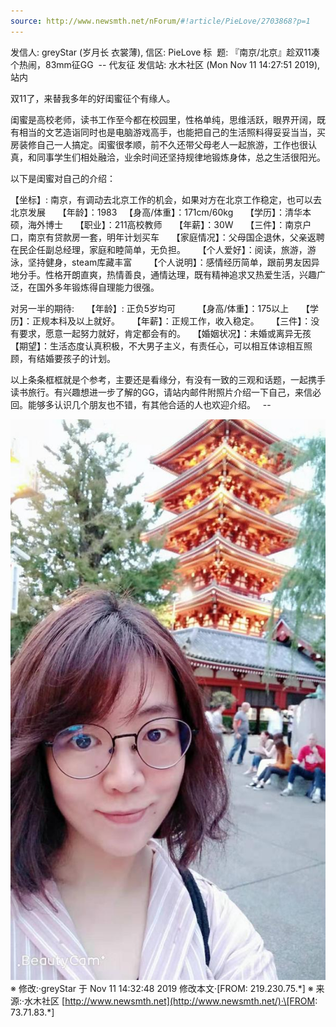 ```yaml
---
source: http://www.newsmth.net/nForum/#!article/PieLove/2703868?p=1
---
```

发信人: greyStar (岁月长 衣裳薄), 信区: PieLove
标  题: 『南京/北京』趁双11凑个热闹，83mm征GG  -- 代友征
发信站: 水木社区 (Mon Nov 11 14:27:51 2019), 站内

双11了，来替我多年的好闺蜜征个有缘人。

闺蜜是高校老师，读书工作至今都在校园里，性格单纯，思维活跃，眼界开阔，既有相当的文艺造诣同时也是电脑游戏高手，也能把自己的生活照料得妥妥当当，买房装修自己一人搞定。闺蜜很孝顺，前不久还带父母老人一起旅游，工作也很认真，和同事学生们相处融洽，业余时间还坚持规律地锻炼身体，总之生活很阳光。

以下是闺蜜对自己的介绍：

【坐标】: 南京，有调动去北京工作的机会，如果对方在北京工作稳定，也可以去北京发展    
【年龄】：1983  
【身高/体重】：171cm/60kg    
【学历】：清华本硕，海外博士    
【职业】：211高校教师    
【年薪】：30W    
【三件】：南京户口，南京有贷款房一套，明年计划买车    
【家庭情况】：父母国企退休，父亲返聘在民企任副总经理，家庭和睦简单，无负担。    
【个人爱好】：阅读，旅游，游泳，坚持健身，steam库藏丰富      
【个人说明】：感情经历简单，跟前男友因异地分手。性格开朗直爽，热情善良，通情达理，既有精神追求又热爱生活，兴趣广泛，在国外多年锻炼得自理能力很强。

对另一半的期待:    
【年龄】: 正负5岁均可        
【身高/体重】：175以上    
【学历】：正规本科及以上就好。    
【年薪】：正规工作，收入稳定。    
【三件】：没有要求，愿意一起努力就好，肯定都会有的。  
【婚姻状况】：未婚或离异无孩  
【期望】：生活态度认真积极，不大男子主义，有责任心，可以相互体谅相互照顾，有结婚要孩子的计划。

以上条条框框就是个参考，主要还是看缘分，有没有一致的三观和话题，一起携手读书旅行。有兴趣想进一步了解的GG，请站内邮件附照片介绍一下自己，来信必回。能够多认识几个朋友也不错，有其他合适的人也欢迎介绍。  
\--

![](source/_posts/『南京北京』趁双11凑个热闹，83mm征GG%20--%20代友征/large.jpeg)
※ 修改:·greyStar 于 Nov 11 14:32:48 2019 修改本文·\[FROM: 219.230.75.\*\]
※ 来源:·水木社区 [http://www.newsmth.net](http://www.newsmth.net/)·\[FROM: 73.71.83.\*\]
